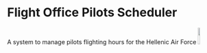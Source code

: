 # Flight Office Pilots Scheduler
 A system to manage pilots flighting hours for the Hellenic Air Force
 <img src="https://user-images.githubusercontent.com/20220057/156535164-c99ee17d-7b28-454f-b39a-9614c1f528a6.png" width="10%" height="10%" class="center">

